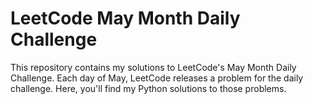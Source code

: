 # LeetCode May Month Daily Challenge

This repository contains my solutions to LeetCode's May Month Daily Challenge. Each day of May, LeetCode releases a problem for the daily challenge. Here, you'll find my Python solutions to those problems.

